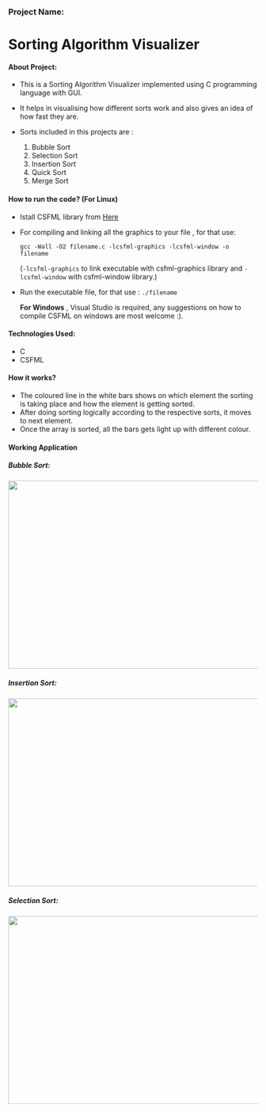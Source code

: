 ### **Project Name:**
# Sorting Algorithm Visualizer
#### About Project:
- This is a Sorting Algorithm Visualizer implemented using C programming language with GUI.

- It helps in visualising how different sorts work and also gives an idea of how fast they are.

- Sorts included in this projects are :
  1. Bubble Sort
  2. Selection Sort
  3. Insertion Sort
  4. Quick Sort
  5. Merge Sort

#### How to run the code? (For Linux)

- Istall CSFML library from [Here](https://www.sfml-dev.org/download/csfml/)
- For compiling and linking all the graphics to your file , for that use: 

  ```gcc -Wall -O2 filename.c -lcsfml-graphics -lcsfml-window -o filename```
  
    (```-lcsfml-graphics``` to link executable with csfml-graphics library and ```-lcsfml-window``` with csfml-window library.)
    
- Run the executable file, for that use :
  ```./filename```
  
  **For Windows** , Visual Studio is required, any suggestions on how to compile CSFML on windows are most welcome :).

#### Technologies Used:

- C  
- CSFML

#### How it works?

- The coloured line in the white bars shows on which element the sorting is taking place and how the element is getting sorted.
- After doing sorting logically according to the respective sorts, it moves to next element.
- Once the array is sorted, all the bars gets light up with different colour.

#### Working Application 

##### Bubble Sort:

<img src="gif/Bubblesort.gif" width="750" height="380"/>

##### Insertion Sort:

<img src="gif/Insertionsort.gif" width="750" height="380"/>

##### Selection Sort:

<img src="gif/Selectionsort.gif" width="750" height="380"/>



